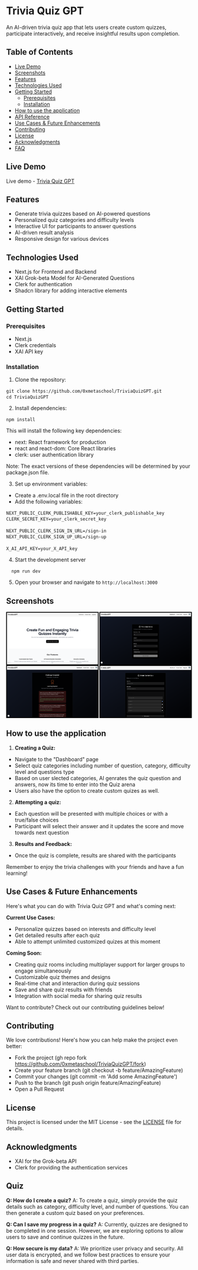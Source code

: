 # Trivia Quiz GPT
An AI-driven trivia quiz app that lets users create custom quizzes, participate interactively, and receive insightful results upon completion.

## Table of Contents
  - [Live Demo](#live-demo)
  - [Screenshots](#screenshots)
  - [Features](#features)
  - [Technologies Used](#technologies-used)
  - [Getting Started](#getting-started)
    - [Prerequisites](#prerequisites)
    - [Installation](#installation)
  - [How to use the application](#how-to-use-the-application)
  - [API Reference](#api-reference)
  - [Use Cases & Future Enhancements](#use-cases-and-future-enhancements)
  - [Contributing](#contributing)
  - [License](#license)
  - [Acknowledgments](#acknowledgments)
  - [FAQ](#faq)

## Live Demo

Live demo - [Trivia Quiz GPT](https://trivia-gpt-nine.vercel.app/)

## Features

- Generate trivia quizzes based on AI-powered questions
- Personalized quiz categories and difficulty levels
- Interactive UI for participants to answer questions
- AI-driven result analysis
- Responsive design for various devices

## Technologies Used

- Next.js for Frontend and Backend
- XAI Grok-beta Model for AI-Generated Questions
- Clerk for authentication
- Shadcn library for adding interactive elements

## Getting Started

### Prerequisites

- Next.js
- Clerk credentials
- XAI API key

### Installation

1. Clone the repository:
 
```
git clone https://github.com/0xmetaschool/TriviaQuizGPT.git
cd TriviaQuizGPT
```

2. Install dependencies:
```
npm install
```

This will install the following key dependencies:
- next: React framework for production
- react and react-dom: Core React libraries
- clerk: user authentication library

Note: The exact versions of these dependencies will be determined by your package.json file.

3. Set up environment variables:

- Create a .env.local file in the root directory
- Add the following variables:
```
NEXT_PUBLIC_CLERK_PUBLISHABLE_KEY=your_clerk_publishable_key
CLERK_SECRET_KEY=your_clerk_secret_key

NEXT_PUBLIC_CLERK_SIGN_IN_URL=/sign-in
NEXT_PUBLIC_CLERK_SIGN_UP_URL=/sign-up

X_AI_API_KEY=your_X_API_key
```

4. Start the development server
```
  npm run dev
```
5. Open your browser and navigate to `http://localhost:3000`

## Screenshots

<div style="display: flex; justify-content: space-between;">
  <img src="public/home.png" alt="Home Page" style="width: 49%; border: 2px solid black;" />
  <img src="public/quiz_arena.png" alt="Select Language Page" style="width: 49%; border: 2px solid black;" />
</div>
<div style="display: flex; justify-content: space-between;">
  <img src="public/result.png" alt="Curriculum Page" style="width: 49%; border: 2px solid black;" />
  <img src="public/custom_quiz.png" alt="Lesson Page" style="width: 49%; border: 2px solid black;" />
</div>


## How to use the application

1. **Creating a Quiz:**
- Navigate to the "Dashboard" page
- Select quiz categories including number of question, category, difficulty level and questions type
- Based on user slected categories, AI genrates the quiz question and answers, now its time to enter into the Quiz arena
- Users also have the option to create custom quizes as well.

2. **Attempting a quiz:**
- Each question will be presented with multiple choices or with a true/false choices 
- Participant will select their answer and it updates the score and move towards next question

3. **Results and Feedback:**
- Once the quiz is complete, results are shared with the participants

Remember to enjoy the trivia challenges with your friends and have a fun learning!

## Use Cases & Future Enhancements

Here's what you can do with Trivia Quiz GPT and what's coming next:

**Current Use Cases:**
- Personalize quizzes based on interests and difficulty level
- Get detailed results after each quiz
- Able to attempt unlimited customized quizes at this moment

**Coming Soon:**
- Creating quiz rooms including multiplayer support for larger groups to engage simultaneously
- Customizable quiz themes and designs
- Real-time chat and interaction during quiz sessions
- Save and share quiz results with friends
- Integration with social media for sharing quiz results

Want to contribute? Check out our contributing guidelines below!

## Contributing

We love contributions! Here's how you can help make the project even better:

- Fork the project (gh repo fork https://github.com/0xmetaschool/TriviaQuizGPT/fork)
- Create your feature branch (git checkout -b feature/AmazingFeature)
- Commit your changes (git commit -m 'Add some AmazingFeature')
- Push to the branch (git push origin feature/AmazingFeature)
- Open a Pull Request

## License

This project is licensed under the MIT License - see the [LICENSE](https://github.com/0xmetaschool/TriviaQuizGPT/blob/main/LICENSE) file for details.

## Acknowledgments

- XAI for the Grok-beta API
- Clerk for providing the authentication services

## Quiz
**Q: How do I create a quiz?**
A: To create a quiz, simply provide the quiz details such as category, difficulty level, and number of questions. You can then generate a custom quiz based on your preferences.

**Q: Can I save my progress in a quiz?**
A: Currently, quizzes are designed to be completed in one session. However, we are exploring options to allow users to save and continue quizzes in the future.

**Q: How secure is my data?**
A: We prioritize user privacy and security. All user data is encrypted, and we follow best practices to ensure your information is safe and never shared with third parties.
